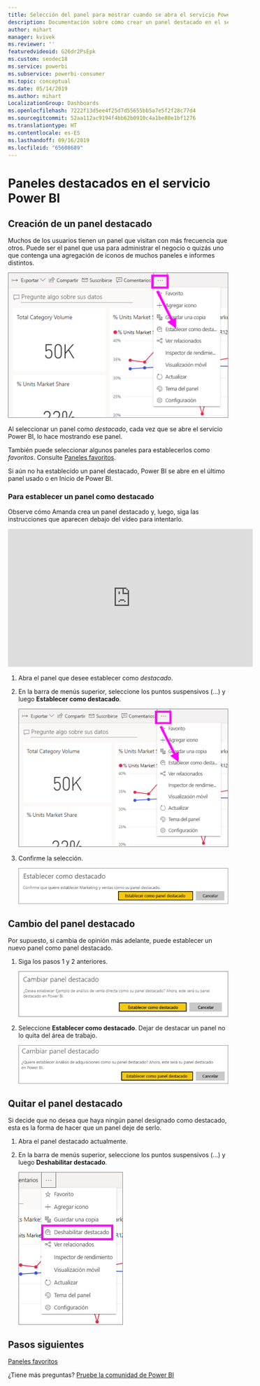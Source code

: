 ```yaml
---
title: Selección del panel para mostrar cuando se abra el servicio Power BI
description: Documentación sobre cómo crear un panel destacado en el servicio Power BI
author: mihart
manager: kvivek
ms.reviewer: ''
featuredvideoid: G26dr2PsEpk
ms.custom: seodec18
ms.service: powerbi
ms.subservice: powerbi-consumer
ms.topic: conceptual
ms.date: 05/14/2019
ms.author: mihart
LocalizationGroup: Dashboards
ms.openlocfilehash: 7222f13d5ee4f25d7d55655bb5a7e5f2f28c77d4
ms.sourcegitcommit: 52aa112ac9194f4bb62b0910c4a1be80e1bf1276
ms.translationtype: HT
ms.contentlocale: es-ES
ms.lasthandoff: 09/16/2019
ms.locfileid: "65608689"
---
```

# <a name="featured-dashboards-in-power-bi-service"></a>Paneles destacados en el servicio Power BI
## <a name="create-a-featured-dashboard"></a>Creación de un panel destacado
Muchos de los usuarios tienen un panel que visitan con más frecuencia que otros.  Puede ser el panel que usa para administrar el negocio o quizás uno que contenga una agregación de iconos de muchos paneles e informes distintos.

![Icono de Establecer como destacado](./media/end-user-featured/power-bi-dropdown.png)

Al seleccionar un panel como *destacado*, cada vez que se abre el servicio Power BI, lo hace mostrando ese panel.  

También puede seleccionar algunos paneles para establecerlos como *favoritos*. Consulte [Paneles favoritos](end-user-favorite.md).

Si aún no ha establecido un panel destacado, Power BI se abre en el último panel usado o en Inicio de Power BI.  

### <a name="to-set-a-dashboard-as-featured"></a>Para establecer un panel como **destacado**
Observe cómo Amanda crea un panel destacado y, luego, siga las instrucciones que aparecen debajo del vídeo para intentarlo.

<iframe width="560" height="315" src="https://www.youtube.com/embed/G26dr2PsEpk" frameborder="0" allowfullscreen></iframe>



1. Abra el panel que desee establecer como *destacado*. 
2. En la barra de menús superior, seleccione los puntos suspensivos (...) y luego **Establecer como destacado**.  
   
    ![Icono de Establecer como destacado](./media/end-user-featured/power-bi-dropdown.png)
3. Confirme la selección.
   
    ![Panel Establecer como destacado](./media/end-user-featured/power-bi-featured-confirm.png)

## <a name="change-the-featured-dashboard"></a>Cambio del panel destacado
Por supuesto, si cambia de opinión más adelante, puede establecer un nuevo panel como panel destacado.

1. Siga los pasos 1 y 2 anteriores.
   
    ![Ventana Cambiar panel destacado](./media/end-user-featured/power-bi-change-feature.png)
2. Seleccione **Establecer como destacado**. Dejar de destacar un panel no lo quita del área de trabajo.  
   
    ![Mensaje de proceso correcto](./media/end-user-featured/power-bi-unfeature-new.png)

## <a name="remove-the-featured-dashboard"></a>Quitar el panel destacado
Si decide que no desea que haya ningún panel designado como destacado, esta es la forma de hacer que un panel deje de serlo.

1. Abra el panel destacado actualmente.
2. En la barra de menús superior, seleccione los puntos suspensivos (...) y luego **Deshabilitar destacado**.

    ![Panel Deshabilitar destacado seleccionado](./media/end-user-featured/power-bi-unfeature-newer.png)
   
## <a name="next-steps"></a>Pasos siguientes
[Paneles favoritos](end-user-favorite.md)

¿Tiene más preguntas? [Pruebe la comunidad de Power BI](http://community.powerbi.com/)

